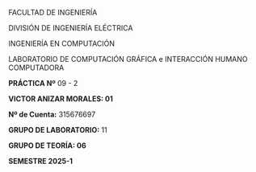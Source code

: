 
FACULTAD DE INGENIERÍA

DIVISIÓN DE INGENIERÍA ELÉCTRICA

INGENIERÍA EN COMPUTACIÓN

LABORATORIO DE COMPUTACIÓN GRÁFICA e INTERACCIÓN HUMANO COMPUTADORA

**PRÁCTICA Nº** 09 - 2

**VICTOR ANIZAR MORALES: 01**

**Nº de Cuenta:** 315676697

**GRUPO DE LABORATORIO:** 11

**GRUPO DE TEORÍA: 06**

**SEMESTRE 2025-1**

